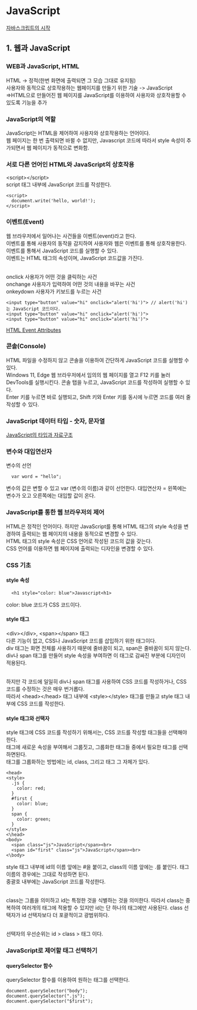 <h1>JavaScript</h1>

[자바스크립트의 시작](https://www.boostcourse.org/cs124)<br>

<h2>1. 웹과 JavaScript</h2>

<h3> WEB과 JavaScript, HTML</h3>

HTML -> 정적(한번 화면에 출력되면 그 모습 그대로 유지됨)<br>
사용자와 동적으로 상호작용하는 웹페이지를 만들기 위한 기술 -> JavaScript<br>
=>HTML으로 만들어진 웹 페이지를 JavaScript를 이용하여 사용자와 상호작용할 수 있도록 기능을 추가<br>

<h3>JavaScript의 역할</h3>

JavaScript는 HTML을 제어하여 사용자와 상호작용하는 언어이다.<br>
웹 페이지는 한 번 출력되면 바뀔 수 없지만, Javascript 코드에 따라서 style 속성이 추가되면서 웹 페이지가 동적으로 변화함.<br>

<h3>서로 다른 언어인 HTML와 JavaScript의 상호작용</h3>

\<script>\</script><br>
script 태그 내부에 JavaScript 코드를 작성한다.<br>

```
<script>
  document.write('hello, world!');
</script>
```

<h3>이벤트(Event)</h3>

웹 브라우저에서 일어나는 사건들을 이벤트(event)라고 한다.<br>
이벤트를 통해 사용자의 동작을 감지하여 사용자와 웹은 이벤트를 통해 상호작용한다.<br>
이벤트를 통해서 JavaScript 코드를 실행할 수 있다.<br>
이벤트는 HTML 태그의 속성이며, JavaScript 코드값을 가진다.<br><br>

onclick 사용자가 어떤 것을 클릭하는 사건<br>
onchange 사용자가 입력하여 어떤 것의 내용을 바꾸는 사건<br>
onkeydown 사용자가 키보드를 누르는 사건<br>

```
<input type="button" value="hi" onclick="alert('hi')"> // alert('hi')는 JavaScript 코드이다.
<input type="button" value="hi" onclick="alert('hi')">
<input type="button" value="hi" onclick="alert('hi')">
```

[HTML Event Attributes](https://www.w3schools.com/tags/ref_eventattributes.asp)<br>

<h3>콘솔(Console)</h3>

HTML 파일을 수정하지 않고 콘솔을 이용하여 간단하게 JavaScript 코드를 실행할 수 있다.<br>
Windows 11, Edge 웹 브라우저에서 임의의 웹 페이지를 열고 F12 키를 눌러 DevTools를 실행시킨다. 콘솔 탭을 누르고, JavaScript 코드를 작성하여 실행할 수 있다.<br>
Enter 키를 누르면 바로 실행되고, Shift 키와 Enter 키를 동시에 누르면 코드를 여러 줄 작성할 수 있다.<br>

<h3>JavaScript 데이터 타입 - 숫자, 문자열</h3>

[JavaScript의 타입과 자료구조](https://developer.mozilla.org/ko/docs/Web/JavaScript/Data_structures)<br>

<h3>변수와 대입연산자</h3>

변수의 선언<br>

```
  var word = "hello";
```

변수의 값은 변할 수 있고 var (변수의 이름)과 같이 선언한다. 대입연산자 = 왼쪽에는 변수가 오고 오른쪽에는 대입할 값이 온다.<br>

<h3>JavaScript를 통한 웹 브라우저의 제어</h3>

HTML은 정적인 언어이다. 하지만 JavaScript를 통해 HTML 태그의 style 속성을 변경하여 출력되는 웹 페이지의 내용을 동적으로 변경할 수 있다.<br>
HTML 태그의 style 속성은 CSS 언어로 작성된 코드의 값을 갖는다.<br>
CSS 언어를 이용하면 웹 페이지에 출력되는 디자인을 변경할 수 있다.<br>

<h3>CSS 기초</h3>

<h4>style 속성</h4>

```
  <h1 style="color: blue">Javascript<h1>
```

color: blue 코드가 CSS 코드이다.<br>

<h4>style 태그</h4>

\<div>\</div>, \<span>\</span> 태그<br>
다른 기능이 없고, CSS나 JavaScript 코드를 삽입하기 위한 태그이다.<br>
div 태그는 화면 전체를 사용하기 때문에 줄바꿈이 되고, span은 줄바꿈이 되지 않는다.<br>
div나 span 태그를 만들어 style 속성을 부여하면 이 태그로 감싸진 부분에 디자인이 적용된다.<br><br>

하지만 각 코드에 일일히 div나 span 태그를 사용하여 CSS 코드를 작성하거나, CSS 코드를 수정하는 것은 매우 번거롭다.<br>
따라서 \<head>\</head> 태그 내부에 \<style>\</style> 태그를 만들고 style 태그 내부에 CSS 코드를 작성한다.

<h4>style 태그와 선택자</h4>

style 태그에 CSS 코드를 작성하기 위해서는, CSS 코드를 작성할 태그들을 선택해야한다.<br>
태그에 새로운 속성을 부여해서 그룹짓고, 그룹화한 태그들 중에서 필요한 태그를 선택하면된다.<br>
태그를 그룹화하는 방법에는 id, class, 그리고 태그 그 자체가 있다.<br>

```
<head>
<style>
  .js {
    color: red;
  }
  #first {
    color: blue;
  }
  span {
    color: green;
  }
</style>
<\head>
<body>
  <span class="js">JavaScript</span><br>
  <span id="first" class="js">JavaScript</span><br>
<\body>
```

style 태그 내부에 id의 이름 앞에는 #을 붙이고, class의 이름 앞에는 .를 붙인다. 태그 이름의 경우에는 그대로 작성하면 된다.<br>
중괄호 내부에는 JavaScript 코드를 작성한다.<br><br>

class는 그룹을 의미하고 id는 특정한 것을 식별하는 것을 의미한다. 따라서 class는 중복하여 여러개의 태그에 적용할 수 있지만 id는 단 하나의 태그에만 사용된다. class 선택자가 id 선택자보다 더 포괄적이고 광범위하다.<br><br>

선택자의 우선순위는 id > class > 태그 이다.<br>

<h3>JavaScript로 제어할 태그 선택하기</h3>

<h4>querySelector 함수</h4>

querySelector 함수를 이용하여 원하는 태그를 선택한다.

```
document.querySelector("body");
document.querySelector(".js");
document.querySelector("$first");
```
